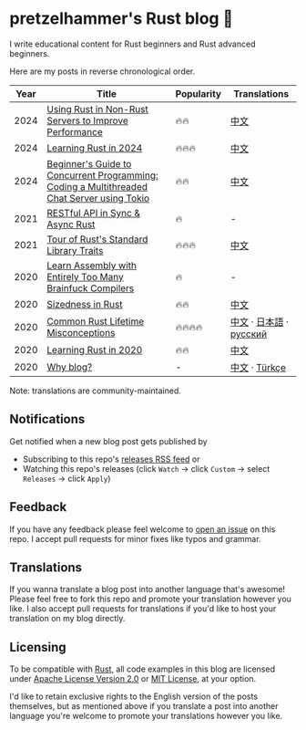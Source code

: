 # pretzelhammer's Rust blog 🦀

I write educational content for Rust beginners and Rust advanced beginners.

Here are my posts in reverse chronological order.

| Year | Title | Popularity | Translations |
|-|-|-|-|
| 2024 | [Using Rust in Non-Rust Servers to Improve Performance](./posts/rust-in-non-rust-servers.md) | 🔥🔥 | [中文](./posts/translations/zh-hans/rust-in-non-rust-servers.md) |
| 2024 | [Learning Rust in 2024](./posts/learning-rust-in-2024.md) | 🔥🔥🔥 | [中文](./posts/translations/zh-hans/learning-rust-in-2024.md) |
| 2024 | [Beginner's Guide to Concurrent Programming: Coding a Multithreaded Chat Server using Tokio](./posts/chat-server.md) | 🔥🔥 | [中文](./posts/translations/zh-hans/chat-server.md) |
| 2021 | [RESTful API in Sync & Async Rust](./posts/restful-api-in-sync-and-async-rust.md) | 🔥 | - |
| 2021 | [Tour of Rust's Standard Library Traits](./posts/tour-of-rusts-standard-library-traits.md) | 🔥🔥🔥 |[中文](./posts/translations/zh-hans/tour-of-rusts-standard-library-traits.md) |
| 2020 | [Learn Assembly with Entirely Too Many Brainfuck Compilers](./posts/too-many-brainfuck-compilers.md) | 🔥 | - |
| 2020 | [Sizedness in Rust](./posts/sizedness-in-rust.md) | 🔥🔥 | [中文](./posts/translations/zh-hans/sizedness-in-rust.md) |
| 2020 | [Common Rust Lifetime Misconceptions](./posts/common-rust-lifetime-misconceptions.md) | 🔥🔥🔥🔥 | [中文](./posts/translations/zh-hans/common-rust-lifetime-misconceptions.md) · [日本語](./posts/translations/jp/common-rust-lifetime-misconceptions.md) · [русский](./posts/translations/rus/common-rust-lifetime-misconceptions.md) |
| 2020 | [Learning Rust in 2020](./posts/learning-rust-in-2020.md) | 🔥🔥 | [中文](./posts/translations/zh-hans/learning-rust-in-2020.md) |
| 2020 | [Why blog?](./posts/why-blog.md) | - | [中文](./posts/translations/zh-hans/why-blog.md) · [Türkçe](./posts/translations/tr/why-blog.md)  |

Note: translations are community-maintained.

## Notifications

Get notified when a new blog post gets published by
- Subscribing to this repo's [releases RSS feed](https://github.com/pretzelhammer/rust-blog/releases.atom) or
- Watching this repo's releases (click `Watch` → click `Custom` → select `Releases` → click `Apply`)

## Feedback

If you have any feedback please feel welcome to [open an issue](https://github.com/pretzelhammer/rust-blog/issues/new) on this repo. I accept pull requests for minor fixes like typos and grammar.

## Translations

If you wanna translate a blog post into another language that's awesome! Please feel free to fork this repo and promote your translation however you like. I also accept pull requests for translations if you'd like to host your translation on my blog directly.

## Licensing

To be compatible with [Rust](https://github.com/rust-lang/rust), all code examples in this blog are licensed under [Apache License Version 2.0](./license-apache) or [MIT License](./license-mit), at your option.

I'd like to retain exclusive rights to the English version of the posts themselves, but as mentioned above if you translate a post into another language you're welcome to promote your translations however you like.
